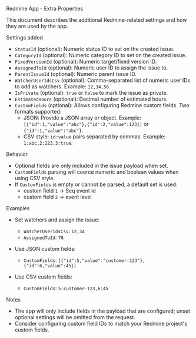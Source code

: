 Redmine App - Extra Properties

This document describes the additional Redmine-related settings and how they are used by the app.

Settings added

- `StatusId` (optional): Numeric status ID to set on the created issue.
- `CategoryId` (optional): Numeric category ID to set on the created issue.
- `FixedVersionId` (optional): Numeric target/fixed version ID.
- `AssignedToId` (optional): Numeric user ID to assign the issue to.
- `ParentIssueId` (optional): Numeric parent issue ID.
- `WatcherUserIdsCsv` (optional): Comma-separated list of numeric user IDs to add as watchers. Example: `12,34,56`.
- `IsPrivate` (optional): `true` or `false` to mark the issue as private.
- `EstimatedHours` (optional): Decimal number of estimated hours.
- `CustomFields` (optional): Allows configuring Redmine custom fields. Two formats supported:
  - JSON: Provide a JSON array or object. Example: `[{"id":1,"value":"abc"},{"id":2,"value":123}]` or `{"id":1,"value":"abc"}`.
  - CSV style: `id:value` pairs separated by commas. Example: `1:abc,2:123,3:true`.

Behavior

- Optional fields are only included in the issue payload when set.
- `CustomFields` parsing will coerce numeric and boolean values when using CSV style.
- If `CustomFields` is empty or cannot be parsed, a default set is used:
  - custom field `1` -> Seq event id
  - custom field `2` -> event level

Examples

- Set watchers and assign the issue:
  - `WatcherUserIdsCsv`: `12,34`
  - `AssignedToId`: `78`

- Use JSON custom fields:
  - `CustomFields`: `[{"id":5,"value":"customer-123"},{"id":6,"value":45}]`

- Use CSV custom fields:
  - `CustomFields`: `5:customer-123,6:45`

Notes

- The app will only include fields in the payload that are configured; unset optional settings will be omitted from the request.
- Consider configuring custom field IDs to match your Redmine project's custom fields.
